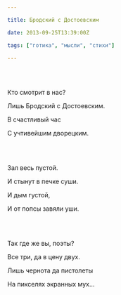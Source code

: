 ```yaml
---

title: Бродский с Достоевским

date: 2013-09-25T13:39:00Z

tags: ["готика", "мысли", "стихи"]

---
```


<br/><br/>

Кто смотрит в нас?

Лишь Бродский с Достоевским.

В счастливый час

С учтивейшим дворецким.

<br/><br/>

Зал весь пустой.

И стынут в печке суши.

И дым густой,

И от попсы завяли уши.

<br/><br/>

Так где же вы, поэты?

Все три, да в цену двух.

Лишь чернота да пистолеты

На пикселях экранных мух…